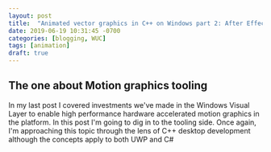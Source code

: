 ```yaml
---
layout: post
title:  "Animated vector graphics in C++ on Windows part 2: After Effects workflow"
date: 2019-06-19 10:31:45 -0700
categories: [blogging, WUC]
tags: [animation]
draft: true
---
```


## The one about Motion graphics tooling
In my last post I covered investments we've made in the Windows Visual Layer to enable high performance hardware accelerated motion graphics in the platform.  In this post I'm going to dig in to the tooling side.  Once again, I'm approaching this topic through the lens of C++ desktop development although the concepts apply to both UWP and C#